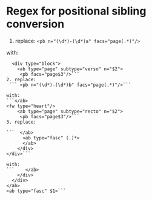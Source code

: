 # Regex for positional sibling conversion

1. replace: 
```<pb n="(\d*)-(\d*)a" facs="page(.*)"/>```

with:
```<div type="sheet">
  <div type="block">
    <ab type="page" subtype="verso" n="$2">
     <pb facs="page$3"/>```     
2. replace:     
 ``` <pb n="(\d*)-(\d*)b" facs="page(.*)"/>```
 
with:
```</ab>
<fw type="heart"/>
    <ab type="page" subtype="recto" n="$2">
     <pb facs="page$3"/>```     
3. replace:

```  </ab>
      <ab type="fasc" (.)*>
      </ab>
    </div>
</div>```

with:
```    </ab>
    </div>
  </div>
</ab>
<ab type="fasc" $1>```
